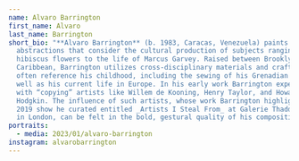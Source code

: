 ```yaml
---
name: Alvaro Barrington
first_name: Alvaro
last_name: Barrington
short_bio: "**Alvaro Barrington** (b. 1983, Caracas, Venezuela) paints vivid
  abstractions that consider the cultural production of subjects ranging from
  hibiscus flowers to the life of Marcus Garvey. Raised between Brooklyn and the
  Caribbean, Barrington utilizes cross-disciplinary materials and crafts that
  often reference his childhood, including the sewing of his Grenadian aunts as
  well as his current life in Europe. In his early work Barrington experimented
  with “copying” artists like Willem de Kooning, Henry Taylor, and Howard
  Hodgkin. The influence of such artists, whose work Barrington highlighted in a
  2019 show he curated entitled _Artists I Steal From_ at Galerie Thaddeus Ropac
  in London, can be felt in the bold, gestural quality of his compositions."
portraits:
  - media: 2023/01/alvaro-barrington
instagram: alvarobarrington
---
```

